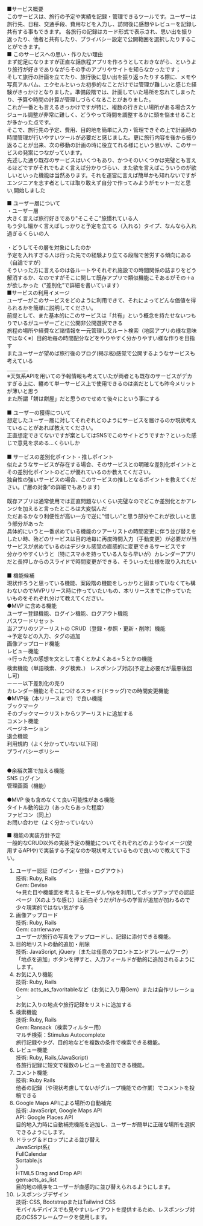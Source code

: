 ■サービス概要<br>
このサービスは、旅行の予定や実績を記録・管理できるツールです。ユーザーは旅行先、日程、交通手段、費用などを入力し、訪問後に感想やレビューを記録し共有する事もできます。
各旅行の記録はカード形式で表示され、思い出を振り返ったり、他者と共有したり、プライバシー設定で公開範囲を選択したりすることができます。
<br>
■ このサービスへの思い・作りたい理由<br>
まず蛇足になりますが正直な話旅程アプリを作ろうとしておきながら、というより旅行が好きでありながらその手のアプリやサイトを知らなかったです；<br>
そして旅行の計画を立てたり、旅行後に思い出を振り返ったりする際に、メモや写真アルバム、エクセルといった初歩的なことだけでは管理が難しいと感じた経験がきっかけとなりました。準備段階では、計画していた場所を忘れてしまったり、予算や時間の計算が管理しづらくなることがありました。<br>
これが一番とも言えるきっかけですが特に、複数の行きたい場所がある場合スケジュール調整が非常に難しく、どうやって時間を調整するかに頭を悩ませることが多かった点です。<br>
そこで、旅行先の予定、費用、目的地を簡単に入力・管理できその上で計画時の時間管理が行いやすいツールが必要だと感じました。更に旅行内容を後から振り返ることが出来、次の移動の計画の時に役立てれる様にという思いが、このサービスの発案につながっています。<br>
先述した通り既存のサービスはいくつもあり、かつそのいくつかは完璧とも言えるほどですがそれでもよく言えば分かりづらい、また欲を言えばこういうのが欲しいといった機能は当然あります。それを運営に言えば簡単かも知れないですがエンジニアを志す者としては取り敢えず自分で作ってみようがモットーだと思い,開始しました<br>

■ ユーザー層について<br>
・ユーザー層<br>
大きく言えば旅行好きであり"そこそこ"旅慣れている人<br>
もう少し細かく言えばしっかりと予定を立てる（入れる）タイプ、なんなら入れ過ぎるくらいの人<br>
<br>
・どうしてその層を対象にしたのか<br>
予定を入れすぎる人は行った先での経験より立てる段階で苦労する傾向にある（自論ですが）<br>
そういった方に言えるのは各ルートやそれぞれ施設での時間関係の詰まりをどう解消するか、なのですがそこに関して既存アプリで類似機能こそあるがその＋aが欲しかった（”差別化”で詳細を書いています）
<br>
■サービスの利用イメージ<br>
ユーザーがこのサービスをどのように利用できて、それによってどんな価値を得られるかを簡単に説明してください。<br>
前提として、また基本的にこのサービスは「共有」という概念を持たせないつもりでいるがユーザーごとに公開非公開選択できる<br>
旅程の場所や経費など諸情報を一元管理し又ルート検索（地図アプリの様な意味ではなく※）目的地毎の時間配分などをやりやすく分かりやすい様な作りを目指す<br>
またユーザーが望めば旅行後のブログ(掲示板)感覚で公開するようなサービスも考えている<br>
＿＿＿＿<br>
※天気系APIを用いての予報情報も考えていたが両者とも既存のサービスがデカすぎる上に、纏めて単一サービス上で使用できるのは楽だとしても昨今メリットが薄いと思う<br>
また所謂「餅は餅屋」だと思うのでせめて後々にという事にする<br>
<br>
■ ユーザーの獲得について<br>
想定したユーザー層に対してそれぞれどのようにサービスを届けるのか現状考えていることがあれば教えてください。<br>
正直想定できてないですが案としてはSNSでこのサイトどうですか？といった感じで意見を求める…くらいしか<br>
<br>
■ サービスの差別化ポイント・推しポイント<br>
似たようなサービスが存在する場合、そのサービスとの明確な差別化ポイントとその差別化ポイントのどこが優れているのか教えてください。<br>
独自性の強いサービスの場合、このサービスの推しとなるポイントを教えてください。(”層の対象”の詳細でもあります)<br>
<br>
既存アプリは通常使用では正直問題ないくらい完璧なのでどこか差別化とかアレンジを加えると言ったところは大変悩んだ<br>
ただあるかなり利便性が高い一方で逆に”惜しい”と思う部分やこれが欲しいと思う部分があった<br>
具体的にいうと一番求めている機能のツアーリストの時間変更に伴う並び替えをしたい時、殆どのサービスは目的地毎に再度時間入力（手動変更）が必要だが当サービスが求めているのはデジタル感覚の直感的に変更できるサービスです<br>
分かりやすくいうと（特にスマホを持っている人なら早いが）カレンダーアプリだと長押しからのスライドで時間変更ができる、そういった仕様を取り入れたい<br>
<br>
■ 機能候補<br>
現状作ろうと思っている機能、案段階の機能をしっかりと固まっていなくても構わないのでMVPリリース時に作っていたいもの、本リリースまでに作っていたいものをそれぞれ分けて教えてください。<br>
●MVP に含める機能<br>
ユーザー登録機能、ログイン機能、ログアウト機能<br>
パスワードリセット<br>
当アプリのツアーリストの CRUD（登録・参照・更新・削除）機能<br>
→予定などの入力、タグの追加<br>
画像アップロード機能<br>
レビュー機能<br>
→行った先の感想を文として書くとかよくある⭐️５とかの機能<br>
検索機能（単語検索、タグ検索、）
レスポンシブ対応(予定上必要だが最悪後回し可)<br>
ーーー以下差別化の売り<br>
カレンダー機能とそこにつけるスライド(ドラッグ)での時間変更機能<br>
●MVP後（本リリースまで）で良い機能<br>
ブックマーク<br>
そのブックマークリストからツアーリストに追加する<br>
コメント機能<br>
ページネーション<br>
退会機能<br>
利用規約（よく分かっていない以下同）<br>
プライバシーポリシー<br><br>

●余裕次第で加える機能<br>
SNS ログイン<br>
管理画面（機能）<br><br>
●MVP 後も含めなくて良い可能性がある機能<br>
タイトル動的出力（あったらあった程度）<br>
ファビコン（同上）<br>
お問い合わせ（よく分かっていない）<br>
  
■ 機能の実装方針予定<br>
一般的なCRUD以外の実装予定の機能についてそれぞれどのようなイメージ(使用するAPIや)で実装する予定なのか現状考えているもので良いので教えて下さい。<br>
1. ユーザー認証（ログイン・登録・ログアウト）<br>
技術: Ruby, Rails<br>
Gem: Devise<br>
↪︎見た目や機能面を考えるとモーダルやjsを利用してポップアップでの認証ページ（Xのような感じ）は面白そうだが1からの学習が追加が加わるので少々現実的ではない気がする<br>
2. 画像アップロード<br>
技術: Ruby, Rails<br>
Gem: carrierwave<br>
ユーザーが旅行の写真をアップロードし、記録に添付できる機能。<br>
3. 目的地リストの動的追加・削除<br>
技術: JavaScript, jQuery（または任意のフロントエンドフレームワーク）<br>
「地点を追加」ボタンを押すと、入力フィールドが動的に追加されるようにします。<br>
4. お気に入り機能<br>
技術: Ruby, Rails<br>
Gem: acts_as_favoritableなど（お気に入り用Gem）または自作リレーション<br>
お気に入りの地点や旅行記録をリストに追加する<br>
5. 検索機能<br>
技術: Ruby, Rails<br>
Gem: Ransack（検索フィルター用）<br>
マルチ検索：Stimulus Autocomplete<br>
 旅行記録やタグ、目的地などを複数の条件で検索できる機能。<br>
6. レビュー機能<br>
技術: Ruby, Rails,(JavaScript)<br>
各旅行記録に短文で複数のレビューを追加できる機能。<br>
7. コメント機能<br>
技術: Ruby Rails<br>
他者の記録（や現状考慮してないがグループ機能での作業）でコメントを投稿できる<br>
8. Google Maps APIによる場所の自動補完<br>
技術: JavaScript, Google Maps API<br>
API: Google Places API<br>
目的地入力時に自動補完機能を追加し、ユーザーが簡単に正確な場所を選択できるようにします。<br>
9. ドラッグ＆ドロップによる並び替え<br>
JavaScript系{<br>
  FullCalendar<br>
  Sortable.js<br>
  }<br>
HTML5 Drag and Drop API<br>
gem:acts_as_list<br>
目的地の順序をユーザーが直感的に並び替えられるようにします。<br>
10. レスポンシブデザイン<br>
技術: CSS, BootstrapまたはTailwind CSS<br>
 モバイルデバイスでも見やすいレイアウトを提供するため、レスポンシブ対応のCSSフレームワークを使用します。
